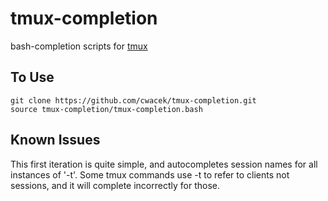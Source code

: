 tmux-completion
===============

bash-completion scripts for
[tmux](http://robots.thoughtbot.com/post/2641409235/a-tmux-crash-course)

To Use
------

    git clone https://github.com/cwacek/tmux-completion.git
    source tmux-completion/tmux-completion.bash


Known Issues
------------
This first iteration is quite simple, and autocompletes session
names for all instances of '-t'. Some tmux commands use -t to
refer to clients not sessions, and it will complete incorrectly
for those.
